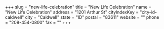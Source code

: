 +++
slug = "new-life-celebration"
title = "New Life Celebration"
name = "New Life Celebration"
address = "1201 Arthur St"
cityIndexKey = "city-id-caldwell"
city = "Caldwell"
state = "ID"
postal = "83611"
website = ""
phone = "208-454-0800"
fax = ""
+++
